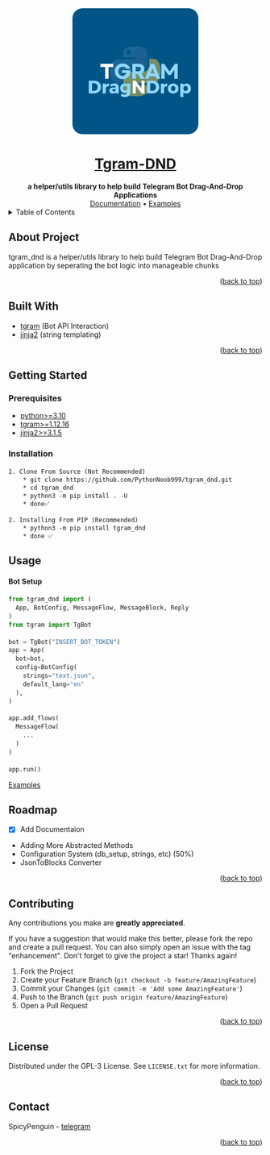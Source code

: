 
<div align="center"> <img src="resources/tgram_dnd.svg" width=250 width=250> <a href="https://github.com/PythonNoob999/tgram_dnd"><h1>Tgram-DND</h1></a>  <b>a helper/utils library to help build Telegram Bot Drag-And-Drop Applications</b> <br> <a href="https://tgram-dnd.readthedocs.io/en/latest/index.html">Documentation</a> • <a href="https://github.com/PythonNoob999/tgram_dnd/tree/main/examples">Examples</a> </div>

<!-- TABLE OF CONTENTS -->
<details>
  <summary>Table of Contents</summary>
  <ol>
    <li>
      <a href="#about-the-project">About The Project</a>
      <ul>
        <li><a href="#built-with">Built With</a></li>
      </ul>
    </li>
    <li>
      <a href="#getting-started">Getting Started</a>
      <ul>
        <li><a href="#prerequisites">Prerequisites</a></li>
        <li><a href="#installation">Installation</a></li>
      </ul>
    </li>
    <li><a href="#usage">Usage</a></li>
    <li><a href="#roadmap">Roadmap</a></li>
    <li><a href="#contributing">Contributing</a></li>
    <li><a href="#license">License</a></li>
    <li><a href="#contact">Contact</a></li>
    <li><a href="#acknowledgments">Acknowledgments</a></li>
  </ol>
</details>

<!-- ABOUT THE PROJECT -->
## About Project

tgram_dnd is a helper/utils library to help build Telegram Bot Drag-And-Drop application
by seperating the bot logic into manageable chunks

<p align="right">(<a href="#readme-top">back to top</a>)</p>

## Built With
* [tgram](https://github.com/z44d/tgram) (Bot API Interaction)
* [jinja2](https://jinja.palletsprojects.com/en/stable/) (string templating)
<p align="right">(<a href="#readme-top">back to top</a>)</p>


## Getting Started

### Prerequisites

* [python>=3.10](https://www.python.org/)
* [tgram>=1.12.16](https://github.com/z44d/tgram/releases/tag/v1.12.6)
* [jinja2>=3.1.5](https://github.com/pallets/jinja/releases/tag/3.1.5)

### Installation

    1. Clone From Source (Not Recommended)
        * git clone https://github.com/PythonNoob999/tgram_dnd.git
        * cd tgram_dnd
        * python3 -m pip install . -U
        * done✅
    
    2. Installing From PIP (Recommended)
        * python3 -m pip install tgram_dnd
        * done ✅

## Usage

#### Bot Setup
```python
from tgram_dnd import (
  App, BotConfig, MessageFlow, MessageBlock, Reply
)
from tgram import TgBot

bot = TgBot("INSERT_BOT_TOKEN")
app = App(
  bot=bot,
  config=BotConfig(
    strings="text.json",
    default_lang="en"
  ),
)

app.add_flows(
  MessageFlow(
    ...
  )
)

app.run()
```

[Examples](https://github.com/PythonNoob999/tgram_dnd/tree/main/examples)

## Roadmap
- [X] Add Documentaion
- Adding More Abstracted Methods
- Configuration System (db_setup, strings, etc) (50%)
- JsonToBlocks Converter
<p align="right">(<a href="#readme-top">back to top</a>)</p>


<!-- CONTRIBUTING -->
## Contributing

Any contributions you make are **greatly appreciated**.

If you have a suggestion that would make this better, please fork the repo and create a pull request. You can also simply open an issue with the tag "enhancement".
Don't forget to give the project a star! Thanks again!

1. Fork the Project
2. Create your Feature Branch (`git checkout -b feature/AmazingFeature`)
3. Commit your Changes (`git commit -m 'Add some AmazingFeature'`)
4. Push to the Branch (`git push origin feature/AmazingFeature`)
5. Open a Pull Request

<p align="right">(<a href="#readme-top">back to top</a>)</p>

<!-- LICENSE -->
## License

Distributed under the GPL-3 License. See `LICENSE.txt` for more information.

<p align="right">(<a href="#readme-top">back to top</a>)</p>



<!-- CONTACT -->
## Contact

SpicyPenguin - [telegram](https://t.me/kerolis55463)

<p align="right">(<a href="#readme-top">back to top</a>)</p>